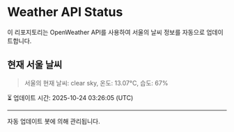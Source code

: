 
# Weather API Status

이 리포지토리는 OpenWeather API를 사용하여 서울의 날씨 정보를 자동으로 업데이트합니다.

## 현재 서울 날씨
> 서울의 현재 날씨: clear sky, 온도: 13.07°C, 습도: 67%

⏳ 업데이트 시간: 2025-10-24 03:26:05 (UTC)

---
자동 업데이트 봇에 의해 관리됩니다.
